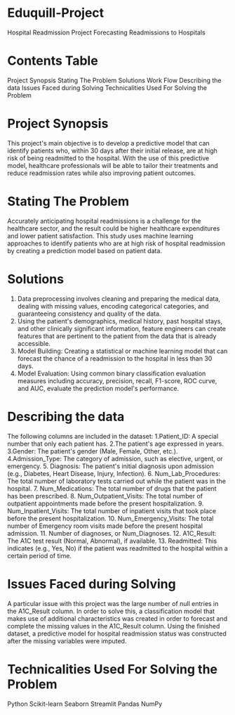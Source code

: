 # Eduquill-Project
Hospital Readmission Project
Forecasting Readmissions to Hospitals
# Contents Table 
Project Synopsis
Stating The Problem
Solutions
Work Flow
Describing the data
Issues Faced during Solving
Technicalities Used For Solving the Problem
# Project Synopsis
This project's main objective is to develop a predictive model that can identify patients who, within 30 days after their initial release, are at high risk of being readmitted to the hospital. With the use of this predictive model, healthcare professionals will be able to tailor their treatments and reduce readmission rates while also improving patient outcomes.

# Stating The Problem
Accurately anticipating hospital readmissions is a challenge for the healthcare sector, and the result could be higher healthcare expenditures and lower patient satisfaction. This study uses machine learning approaches to identify patients who are at high risk of hospital readmission by creating a prediction model based on patient data.

# Solutions
1. Data preprocessing involves cleaning and preparing the medical data, dealing with missing values, encoding categorical categories, and guaranteeing consistency and quality of the data.
2. Using the patient's demographics, medical history, past hospital stays, and other clinically significant information, feature engineers can create features that are pertinent to the patient from the data that is already accessible.
3. Model Building: Creating a statistical or machine learning model that can forecast the chance of a readmission to the hospital in less than 30 days.
4. Model Evaluation: Using common binary classification evaluation measures including accuracy, precision, recall, F1-score, ROC curve, and AUC, evaluate the prediction model's performance.

# Describing the data
The following columns are included in the dataset:
1.Patient_ID: A special number that only each patient has.
2.The patient's age expressed in years.
3.Gender: The patient's gender (Male, Female, Other, etc.).
4.Admission_Type: The category of admission, such as elective, urgent, or emergency.
5. Diagnosis: The patient's initial diagnosis upon admission (e.g., Diabetes, Heart Disease, Injury, Infection).
6. Num_Lab_Procedures: The total number of laboratory tests carried out while the patient was in the hospital.
7. Num_Medications: The total number of drugs that the patient has been prescribed.
8. Num_Outpatient_Visits: The total number of outpatient appointments made before the present hospitalization.
9. Num_Inpatient_Visits: The total number of inpatient visits that took place before the present hospitalization.
10. Num_Emergency_Visits: The total number of Emergency room visits made before the present hospital admission.
11. Number of diagnoses, or Num_Diagnoses.
12. A1C_Result: The A1C test result (Normal, Abnormal), if available.
13. Readmitted: This indicates (e.g., Yes, No) if the patient was readmitted to the hospital within a certain period of time.

# Issues Faced during Solving
A particular issue with this project was the large number of null entries in the A1C_Result column. In order to solve this, a classification model that makes use of additional characteristics was created in order to forecast and complete the missing values in the A1C_Result column. Using the finished dataset, a predictive model for hospital readmission status was constructed after the missing variables were imputed.

# Technicalities Used For Solving the Problem
Python Scikit-learn Seaborn Streamlit Pandas NumPy



